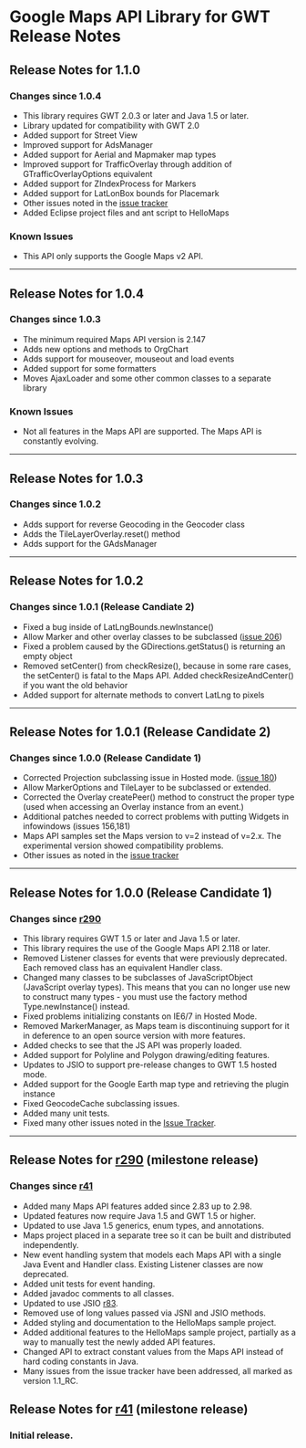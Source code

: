 # Google Maps API Library for GWT Release Notes #

## Release Notes for 1.1.0 ##
### Changes since 1.0.4 ###

  * This library requires GWT 2.0.3 or later and Java 1.5 or later.
  * Library updated for compatibility with GWT 2.0
  * Added support for Street View
  * Improved support for AdsManager
  * Added support for Aerial and Mapmaker map types
  * Improved support for TrafficOverlay through addition of GTrafficOverlayOptions equivalent
  * Added support for ZIndexProcess for Markers
  * Added support for LatLonBox bounds for Placemark
  * Other issues noted in the [issue tracker](http://code.google.com/p/gwt-google-apis/issues/list)
  * Added Eclipse project files and ant script to HelloMaps

### Known Issues ###

  * This API only supports the Google Maps v2 API.


---

## Release Notes for 1.0.4 ##
### Changes since 1.0.3 ###

  * The minimum required Maps API version is 2.147
  * Adds new options and methods to OrgChart
  * Adds support for mouseover, mouseout and load events
  * Added support for some formatters
  * Moves AjaxLoader and some other common classes to a separate library

### Known Issues ###

  * Not all features in the Maps API are supported. The Maps API is constantly evolving.


---

## Release Notes for 1.0.3 ##
### Changes since 1.0.2 ###

  * Adds support for reverse Geocoding in the Geocoder class
  * Adds the TileLayerOverlay.reset() method
  * Adds support for the GAdsManager


---

## Release Notes for 1.0.2 ##
### Changes since 1.0.1 (Release Candiate 2) ###

  * Fixed a bug inside of LatLngBounds.newInstance()
  * Allow Marker and other overlay classes to be subclassed ([issue 206](https://code.google.com/p/gwt-google-apis/issues/detail?id=206))
  * Fixed a problem caused by the GDirections.getStatus() is returning an empty object
  * Removed setCenter() from checkResize(), because in some rare cases, the setCenter() is fatal to the Maps API.  Added checkResizeAndCenter() if you want the old behavior
  * Added support for alternate methods to convert LatLng to pixels


---

## Release Notes for 1.0.1 (Release Candidate 2) ##
### Changes since 1.0.0 (Release Candidate 1) ###

  * Corrected Projection subclassing issue in Hosted mode. ([issue 180](https://code.google.com/p/gwt-google-apis/issues/detail?id=180))
  * Allow MarkerOptions and TileLayer to be subclassed or extended.
  * Corrected the Overlay createPeer() method to construct the proper type (used when accessing an Overlay instance from an event.)
  * Additional patches needed to correct problems with putting Widgets in infowindows (issues 156,181)
  * Maps API samples set the Maps version to v=2 instead of v=2.x.  The experimental version showed compatibility problems.
  * Other issues as noted in the [issue tracker](http://code.google.com/p/gwt-google-apis/issues/list)


---

## Release Notes for 1.0.0 (Release Candidate 1) ##
### Changes since [r290](https://code.google.com/p/gwt-google-apis/source/detail?r=290) ###

  * This library requires GWT 1.5 or later and Java 1.5 or later.
  * This library requires the use of the Google Maps API 2.118 or later.
  * Removed Listener classes for events that were previously deprecated. Each removed class has an equivalent Handler class.
  * Changed many classes to be subclasses of JavaScriptObject (JavaScript overlay types). This means that you can no longer use new to construct many types - you must use the factory method Type.newInstance() instead.
  * Fixed problems initializing constants on IE6/7 in Hosted Mode.
  * Removed MarkerManager, as Maps team is discontinuing support for it in deference to an open source version with more features.
  * Added checks to see that the JS API was properly loaded.
  * Added support for Polyline and Polygon drawing/editing features.
  * Updates to JSIO to support pre-release changes to GWT 1.5 hosted mode.
  * Added support for the Google Earth map type and retrieving the plugin instance
  * Fixed GeocodeCache subclassing issues.
  * Added many unit tests.
  * Fixed many other issues noted in the [Issue Tracker](http://code.google.com/p/gwt-google-apis/issues/list).


---

## Release Notes for [r290](https://code.google.com/p/gwt-google-apis/source/detail?r=290) (milestone release) ##
### Changes since [r41](https://code.google.com/p/gwt-google-apis/source/detail?r=41) ###

  * Added many Maps API features added since 2.83 up to 2.98.
  * Updated features now require Java 1.5 and GWT 1.5 or higher.
  * Updated to use Java 1.5 generics, enum types, and annotations.
  * Maps project placed in a separate tree so it can be built and distributed independently.
  * New event handling system that models each Maps API with a single Java Event and Handler class. Existing Listener classes are now deprecated.
  * Added unit tests for event handing.
  * Added javadoc comments to all classes.
  * Updated to use JSIO [r83](https://code.google.com/p/gwt-google-apis/source/detail?r=83).
  * Removed use of long values passed via JSNI and JSIO methods.
  * Added styling and documentation to the HelloMaps sample project.
  * Added additional features to the HelloMaps sample project, partially as a way to manually test the newly added API features.
  * Changed API to extract constant values from the Maps API instead of hard coding constants in Java.
  * Many issues from the issue tracker have been addressed, all marked as version 1.1\_RC.

## Release Notes for [r41](https://code.google.com/p/gwt-google-apis/source/detail?r=41) (milestone release) ##
### Initial release. ###